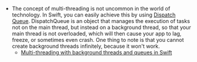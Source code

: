 - The concept of multi-threading is not uncommon in the world of technology. In Swift, you can easily achieve this by using [Dispatch Queue](https://developer.apple.com/documentation/dispatch/dispatchqueue). DispatchQueue is an object that manages the execution of tasks not on the main thread, but instead on a background thread, so that your main thread is not overloaded, which will then cause your app to lag, freeze, or sometimes even crash. One thing to note is that you cannot create background threads infinitely, because it won't work.
	- [Multi-threading with background threads and queues in Swift](https://youtu.be/jEpg2SYvVV8?si=hTg5Qwwr1JWsSycr)